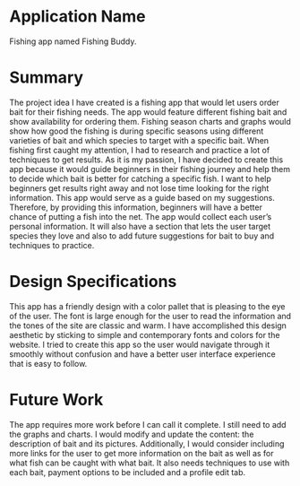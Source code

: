 # **Application Name** 
Fishing app named Fishing Buddy.

# **Summary** 
The project idea I have created is a fishing app that would let users order bait for their fishing needs. The app would feature different fishing bait and show availability for ordering them. Fishing season charts and graphs would show how good the fishing is during specific seasons using different varieties of bait and which species to target with a specific bait. When fishing first caught my attention, I had to research and practice a lot of techniques to get results. As it is my passion, I have decided to create this app because it would guide beginners in their fishing journey and help them to decide which bait is better for catching a specific fish. I want to help beginners get results right away and not lose time looking for the right information. This app would serve as a guide based on my suggestions. Therefore, by providing this information, beginners will have a better chance of putting a fish into the net. The app would collect each user’s personal information. It will also have a section that lets the user target species they love and also to add future suggestions for bait to buy and techniques to practice.

# **Design Specifications** 
This app has a friendly design with a color pallet that is pleasing to the eye of the user. The font is large enough for the user to read the information and the tones of the site are classic and warm. I have accomplished this design aesthetic by sticking to simple and contemporary fonts and colors for the website. I tried to create this app so the user would navigate through it smoothly without confusion and have a better user interface experience that is easy to follow.

# **Future Work**
The app requires more work before I can call it complete. I still need to add the graphs and charts. I would modify and update the content: the description of bait and its pictures. Additionally, I would consider including more links for the user to get more information on the bait as well as for what fish can be caught with what bait. It also needs techniques to use with each bait, payment options to be included and a profile edit tab.

